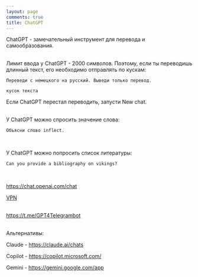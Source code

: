 ```yaml
---
layout: page
comments: true
title: ChatGPT
---
```


ChatGPT - замечательный инструмент для перевода и самообразования.
<br><br>

Лимит ввода у ChatGPT - 2000 символов. Поэтому, если ты переводишь длинный текст, его необходимо отправлять по кускам:

```
Переведи с немецкого на русский. Выведи только перевод.

кусок текста
```

Если ChatGPT перестал переводить, запусти New chat.
<br><br>

У ChatGPT можно спросить значение слова:

```
Объясни слово inflect.
```
<br>

У ChatGPT можно попросить список литературы:

```
Can you provide a bibliography on vikings?
```
<br>

<https://chat.openai.com/chat>

[VPN](/ru/vpn)
<br><br>

<https://t.me/GPT4Telegrambot>
<br><br>

Альтернативы:

Claude - <https://claude.ai/chats>

Copilot - <https://copilot.microsoft.com/>

Gemini - <https://gemini.google.com/app>